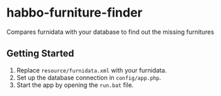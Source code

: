 # habbo-furniture-finder
Compares furnidata with your database to find out the missing furnitures

## Getting Started
1. Replace `resource/furnidata.xml` with your furnidata.
2. Set up the database connection in `config/app.php`.
3. Start the app by opening the `run.bat` file.
